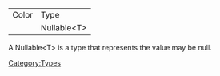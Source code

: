 |       |              |
|-------|--------------|
| Color | Type         |
|       | Nullable\<T> |

A Nullable\<T> is a type that represents the value may be null.

[Category:Types](Category:Types "wikilink")